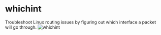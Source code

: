 # whichint
Troubleshoot Linux routing issues by figuring out which interface a packet will go through.
![whichint](https://i.imgur.com/v8rZXOS.png)
